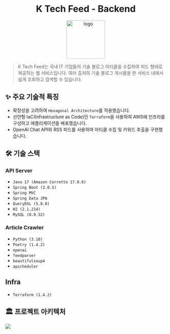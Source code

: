<h1 align="center">K Tech Feed - Backend</h1>
<p align="center">
  <img src="https://github.com/k-tech-feed/k-tech-feed-backend/assets/25472942/41045aa9-fc91-4497-967b-5d8bf3761f66" width="120px" alt="logo"/>
</p>

> K Tech Feed는 국내 IT 기업들의 기술 블로그 아티클을 수집하여 피드 형태로 제공하는 웹 서비스입니다. 여러 출처의 기술 블로그 게시물을 한 서비스 내에서 쉽게 조회하고 검색할 수 있습니다.

## ✨ 주요 기술적 특징

- 확장성을 고려하여 `Hexagonal Architecture`를 적용했습니다.
- 선언형 IaC(Infrastructure as Code)인 `Terraform`을 사용하여 AWS에 인프라를 구성하고 애플리케이션을 배포했습니다.
- OpenAI Chat API와 RSS 피드를 사용하여 아티클 수집 및 키워드 추출을 구현했습니다.

## 🛠️ 기술 스택

### API Server

- `Java 17 (Amazon Corretto 17.0.6)`
- `Spring Boot (3.0.5)`
- `Spring MVC`
- `Spring Data JPA`
- `QueryDSL (5.0.0)`
- `H2 (2.1.214)`
- `MySQL (8.0.32)`

### Article Crawler

- `Python (3.10)`
- `Poetry (1.4.2)`
- `openai`
- `feedparser`
- `beautifulsoup4`
- `apscheduler`

## Infra

- `Terraform (1.4.2)`

## 🏛️ 프로젝트 아키텍처

![](https://github.com/k-tech-feed/k-tech-feed-backend/assets/25472942/9657bb3f-f3f0-4bb2-92df-f5bb6741097e)
